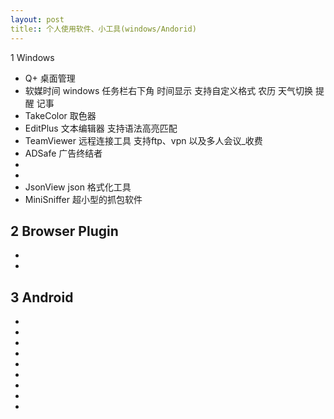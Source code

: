 ```yaml
---
layout: post
title:: 个人使用软件、小工具(windows/Andorid)
---
```


1 Windows
 - Q+ 桌面管理 
 - 软媒时间  windows 任务栏右下角 时间显示 支持自定义格式 农历 天气切换 提醒 记事
 - TakeColor 取色器 
 - EditPlus 文本编辑器  支持语法高亮匹配
 - TeamViewer 远程连接工具  支持ftp、vpn 以及多人会议_收费
 - ADSafe 广告终结者
 - 
 - 
 - JsonView json 格式化工具 
 - MiniSniffer 超小型的抓包软件 

2 Browser Plugin
 - 
 - 
 - 

3 Android 
 - 
 - 
 - 
 - 
 - 
 - 
 - 
 - 
 - 
 - 






